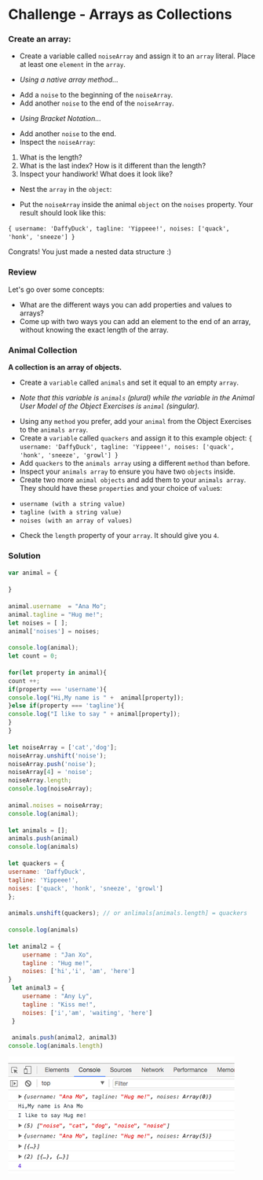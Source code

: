 # Challenge - Arrays as Collections

### **Create an array:**

* Create a variable called `noiseArray` and assign it to an `array` literal. Place at least one `element` in the `array`.

- *Using a native array method…*

* Add a `noise` to the beginning of the `noiseArray`.
* Add another `noise` to the end of the `noiseArray`.

- *Using Bracket Notation…*

* Add another `noise` to the end.
* Inspect the `noiseArray`:

1. What is the length?
2. What is the last index? How is it different than the length?
3. Inspect your handiwork! What does it look like?

* Nest the `array` in the `object`:

* Put the `noiseArray` inside the animal `object` on the `noises` property. Your result should look like this:

`{ username: 'DaffyDuck', tagline: 'Yippeee!', noises: ['quack', 'honk', 'sneeze'] }`

Congrats! You just made a nested data structure :)

### **Review**

Let's go over some concepts:

* What are the different ways you can add properties and values to arrays?
* Come up with two ways you can add an element to the end of an array, without knowing the exact length of the array.

### **Animal Collection**

**A collection is an array of objects.**

* Create a `variable` called `animals` and set it equal to an empty `array`.
- *Note that this variable is `animals` (plural) while the variable in the Animal User Model of the Object Exercises is `animal` (singular).*
* Using any `method` you prefer, add your `animal` from the Object Exercises to the `animals array`.
* Create a `variable` called `quackers` and assign it to this example object:
`{ username: 'DaffyDuck', tagline: 'Yippeee!', noises: ['quack', 'honk', 'sneeze', 'growl'] }`
* Add `quackers` to the `animals array` using a different `method` than before.
* Inspect your `animals array` to ensure you have two `objects` inside.
* Create two more `animal objects` and add them to your `animals array`. They should have these `properties` and your choice of `value`s:
- `username (with a string value)`
- `tagline (with a string value)`
- `noises (with an array of values)`
* Check the `length` property of your `array`. It should give you `4`.

### Solution
```js
var animal = {

}

animal.username  = "Ana Mo";
animal.tagline = "Hug me!";
let noises = [ ];
animal['noises'] = noises;  

console.log(animal);
let count = 0;

for(let property in animal){
count ++;
if(property === 'username'){  
console.log("Hi,My name is " +  animal[property]);
}else if(property === 'tagline'){
console.log("I like to say " + animal[property]);
}
}

let noiseArray = ['cat','dog'];
noiseArray.unshift('noise');
noiseArray.push('noise');
noiseArray[4] = 'noise'; 
noiseArray.length;
console.log(noiseArray);

animal.noises = noiseArray;
console.log(animal);

let animals = [];
animals.push(animal)
console.log(animals)

let quackers = { 
username: 'DaffyDuck', 
tagline: 'Yippeee!', 
noises: ['quack', 'honk', 'sneeze', 'growl'] 
};

animals.unshift(quackers); // or anlimals[animals.length] = quackers

console.log(animals)

let animal2 = {
    username : "Jan Xo",
    tagline : "Hug me!",
    noises: ['hi','i', 'am', 'here']
}
 let animal3 = {
    username : "Any Ly",
    tagline : "Kiss me!",
    noises: ['i','am', 'waiting', 'here']
 }

 animals.push(animal2, animal3)
console.log(animals.length)
```

![array-as-collection-challenge](../array-as-collection-challenge.png)